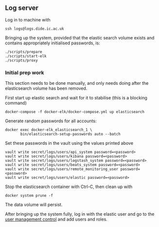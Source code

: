 ## Log server

Log in to machine with

```
ssh logs@logs.dide.ic.ac.uk
```

Bringing up the system, provided that the elastic search volume exists and contains appropriately initialised passwords, is:

```
./scripts/prepare
./scripts/start-elk
./scripts/proxy
```

### Initial prep work

This section needs to be done manually, and only needs doing after the elasticsearch volume has been removed.

First start up elastic search and wait for it to stabilise (this is a blocking command)

```
docker-compose -f docker-elk/docker-compose.yml up elasticsearch
```

Generate random passwords for all accounts:

```
docker exec docker-elk_elasticsearch_1 \
       bin/elasticsearch-setup-passwords auto --batch
```

Set these passwords in the vault using the values printed above

```
vault write secret/logs/users/api_system password=<password>
vault write secret/logs/users/kibana password=<password>
vault write secret/logs/users/logstash_system password=<password>
vault write secret/logs/users/beats_system password=<password>
vault write secret/logs/users/remote_monitoring_user password=<password>
vault write secret/logs/users/elastic password=<password>
```

Stop the elasticsearch container with Ctrl-C, then clean up with

```
docker system prune -f
```

The data volume will persist.

After bringing up the system fully, log in with the elastic user and go to the [user management control](https://logs.dide.ic.ac.uk/app/kibana#/management/security/users) and add users and roles.
